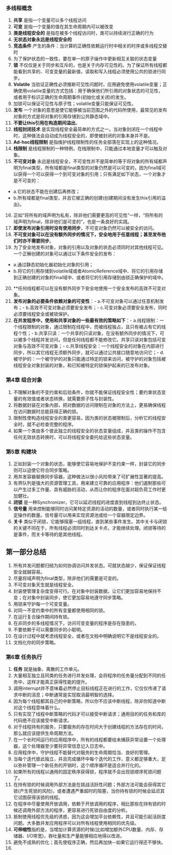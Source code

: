 ### 多线程概念
1. **共享** 是指一个变量可以多个线程访问
2. **可变** 是指一个变量的值在其生命周期内可以被改变
3. **类是线程安全的** 是指在被多个线程访问时，类可以持续进行正确的行为
4. **无状态对象永远是线程安全的**
5. **竞态条件** 产生的条件：当计算的正确性依赖运行时中相关的时序或多线程交替时
6. 为了保护状态的一致性，要在单一的原子操作中更新相互关联的状态变量
7. **锁** 不仅仅是关于同步和互斥的，也是关于内存可见性的。为了保证所有线程都能看到共享的、可变变量的最新值，读取和写入线程必须使用公共的锁进行同步。
8. **Volatile** 当验证正确性必须推断可见性问题时，应用避免使用volatile变量；正确使用volatile变量的方式包括：用于确保他们所引用的对象状态的可见性，或者用于标识正确的生命周期事件(初始化或关闭)的发生。
9. 加锁可以保证可见性与原子性；volatile变量只能保证可见性。
10. **发布** 一个对象的意思是使它能够被当前范围之外的代码所使用，最常见的发布对象的方式是将对象的引用存储到公共静态域中。
11. **不要让this引用在构造期间溢出**。
12. **线程封闭技术** 是实现线程安全最简单的方式之一。当对象封闭在一个线程中时，这种做法会自动成为线程安全的，即使被封闭的对象本身并不是。
13. **Ad-hoc线程限制** 是指维护线程限制性的任务全部落在实现上的这种情况。
14. **栈限制** 是线程限制的一种特例，在栈限制中，只能通过本地变量才可以触及对象。
15. **不可变对象** 永远是线程安全，不可变性并不是简单的等于将对象的所有域都声明为final类型，所有域都是final类型的对象仍然是可以可变的，因为final域可以获得一个可以获得一个到可变对象的引用；只有满足如下状态，一个对象才是不可变的：
  - a.它的状态不能在创建后再修改；
  - b.所有域都是final类型，并且它被正确的创建(创建期间没有发生this引用的溢出)。
16. 正如“将所有的域声明为私有，除非他们需要更高的可见性”一样，“将所有的域声明为final，除非他们是可变的”，也是一条良好的实践。
17. **即使发布对象引用时没有使用同步**，不可变对象仍然可以被安全的访问。
18. **不可变对象可以在没有额外同步的情况下，安全地用于任意线程；甚至发布他们时亦不需要同步**。
19. 为了安全地发布对象，对象的引用以及对象的状态必须同时对其他线程可见。一个正解创建的对象可以通过以下条件安全的发布：
  - a.通过静态初始化器初始化对象的引用；
  - b.将它的引用存储到volatile域或者AtomicReference域中、将它的引用存储到正确创建的对象的final域中、或者将它的引用存储到由锁正确保护的域中。
20. **任何线程都可以在没有额外同步下安全地使用一个安全发布的高效不可变对象。
21. **发布对象的必要条件依赖对象的可变性**：- a.不可变对象可以通过任意机制发布；- b.高效不可变对象必须要安全发布；- c.可变对象必须要安全发布，同时必须要线程安全或被锁保护。
22. **在并发程序中，使用和共享对象的一些最有效的策略如下**：- a.线程限制：一个线程限制的对象，通过限制在线程中，而被线程独占，且只有被占有它的线程个性；- b.共享只读：一个共享的只读对象，在没有额外同步的情况下，可以被多个线程并发访问，但是任何线程都不能修改它。共享只读对象包括可变对象与高效不可变对象；- c.共享线程安全：一个线程安全的对象在内部进行同步，所以其它线程无须额外同步，就可以通过公共接口随意地访问它；- d.被守护的：一个被守护的对象只能通过特定的锁来访问，被守护的对象包括被线程安全对象封装的对象，和已知被特定的锁保护起来的已发布对象。

### 第4章 组合对象
1. 不理解对象的不变约束和后验条件，你就不能保证线程安全性；要约束状态变量的有效值或者状态转换，就需要原子性与封装性。
2. 将数据封装在对象内部，把对数据的访问限制在对象的方法上，更易确保线程在访问数据时总能获得正确的锁。
3. 限制性使构造线程安全的类更容易，因为类的状态被限制后，分析它的线程安全时，就不必检查完整的程序。
4. 如果一个类由多个彼此独立的线程安全的状态变量组成，并且类的操作不包含任何无效状态转换时，可以将线程安全委托给这些状态变量。

### 第5章 构建块
1. 正如封装一个对象的状态，能够使它容易地保护不变约束一样，封装它的同步则可以迫使它符合同步策略。
2. 用并发容器替换同步容器，这种做法以很小风险带来了可扩展性显著的提高。
3. 有界队列是强大的资源管理工具，用来建立可靠的应用程序：他们遏制那些可以产生过多工作量、具有威胁的活动，从而让你的程序在面对超负荷工作时更加健壮。
4. **闭锁** 是一种Synchronizer，它可以延迟线程的进度直到线程到达终止状态。
5. **信号量** 用来控制能够同时访问某特定资源的活动的数量，或者同时执行某一给定操作的数量。信号量可以用来实现资源池或给一个容器限定边界。
6. **关卡** 类似于闭锁，它能够阻塞一组线程，直到某些事件发生。其中关卡与闭锁的关键不同在于，所有线程必须同时到达关卡点，才能继续处理。闭锁等待的是事件，而关卡等待的是其他线程。

## 第一部分总结
1. 所有并发问题都归结为如何协调访问并发状态。可就状态越少，保证保证线程安全就越容易。
2. 尽量将域声明为final类型，除非他们的需要是可变的。
3. 不可变对象天生就是线程安全。
4. 封装使管理复杂度变得可行。在对象中封装数据，让它们更加容易地保持不变；在对象中封装同步，使它更加容易地遵守同步策略。
5. 用锁来守护每一个可变变量。
6. 对同一不变约束中的所有变量都使用相同的锁。
7. 在运行复合操作期间持有锁。
8. 在非同步的多线程情况下，访问可变变量的程序是存在隐患的。
9. 不要依赖于可以需要同步的小聪明。
10. 在设计过程中就考虑线程安全，或者在文档中明确说明它不是线程安全的。
11. 文档化你的同步策略。

### 第6章 任务执行
1. **任务** 就是抽象、离散的工作单元。
2. 大量相互独立且同类的任务进行并发处理，会将程序的任务量分配到不同的任务中，这样才能真正获得性能的提升。
3. 调用interrupt并不意味着必然停止目标线程正在进行的工作，它仅仅传递了请求中断的消息；中断通常是实现取消最明智的选择。
4. 因为每个线程都其自己的中断策略，所以你不应该中断线程，除非你知道中断对这个线程意味着什么。
5. 只有实现了线程中断策略的代码才可以接受中断请求；通用目的的任务和库的代码绝不应该接受中断请求。
6. 对于线程持有的服务，只要服务的存在时间大于创建线程的方法存在的时间，那么就应该提供生命周期方法。
7. 在一个长时间运行的应用程序中，所有的线程都要给未捕获异常设置一个处理器，这个处理器至少要将异常信息记入日志中。
8. 应用程序中，守护线程不能替代对服务的生命周期恰当、良好的管理。
9. 当每个迭代彼此独立，并且完成循环中每个迭代的工作，意义都足够重大，足以弥补管理一个新任务的开销时，这个顺序循环是适合并行化的。
10. 如果所有的线程以通用的固定秩序获得锁，程序就不会出现锁顺序死锁问题了。
11. 在持有锁的时候调用外部方法是在挑战活跃性问题；外部方法可能会获得其它锁(产生死锁的风险)，或者遭遇严重超时的阻塞，当你持有锁的时候会延迟其它试图获得该锁的线程。
12. 在程序中尽量使用开放调用，依赖于开放调用的程序，相比那些在持有锁的时候还调用外部方法的程序，更容易进行死锁自由度的分析。
13. 抵制使用线程优先级的诱惑，因为这会增加平台依赖性，并且可能引起活跃度问题。大多数并发应用程序可以对所有线程使用相同的优先级。
14. **可伸缩性**指的是，当增加计算资源的时候(比如增加额外CPU数量、内存、存储器、I/O带宽)，吞吐量和生产量能够相应地得以改进。
15. 避免不成熟的优化；首先使程序正确，然后再加快--如果它运行得还不够快。
16. 

